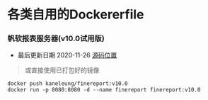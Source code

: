 # 各类自用的Dockererfile

### 帆软报表服务器(v10.0试用版)
+ 最后更新日期 2020-11-26
[源码位置](https://github.com/KaneLeung/Dockerfile/FineReport)

> 或直接使用已打包好的镜像
```shell
docker push kaneleung/finereport:v10.0
docker run -p 8080:8080 -d --name finereport finereport:v10.0
```
